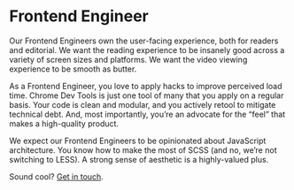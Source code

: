 # Frontend Engineer

Our Frontend Engineers own the user-facing experience, both for readers and editorial. We want the reading experience to be insanely good across a variety of screen sizes and platforms. We want the video viewing experience to be smooth as butter.

As a Frontend Engineer, you love to apply hacks to improve perceived load time. Chrome Dev Tools is just one tool of many that you apply on a regular basis. Your code is clean and modular, and you actively retool to mitigate technical debt. And, most importantly, you’re an advocate for the “feel” that makes a high-quality product.

We expect our Frontend Engineers to be opinionated about JavaScript architecture. You know how to make the most of SCSS (and no, we’re not switching to LESS). A strong sense of aesthetic is a highly-valued plus.

Sound cool? [Get in touch](mailto:tech-jobs@fusion.net).
